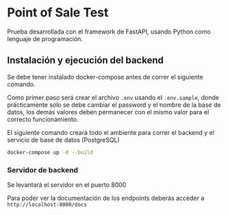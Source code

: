 # Point of Sale Test

Prueba desarrollada con el framework de FastAPI, usando Python como lenguaje de programación.


## Instalación y ejecución del backend

Se debe tener instalado docker-compose antes de correr el siguiente comando.

Como primer paso será crear el archivo `.env` usando el `.env.sample`, donde prácticamente sólo se debe cambiar el password y el nombre de la base de datos, los demás valores deben permanecer con el mismo valor para el correcto funcionamiento.

El siguiente comando creará todo el ambiente para correr el backend y el servicio de base de datos (PostgreSQL)

```bash
docker-compose up -d --build
```

### Servidor de backend

Se levantará el servidor en el puerto 8000

Para poder ver la documentación de los endpoints deberás acceder a `http://localhost:8000/docs`
